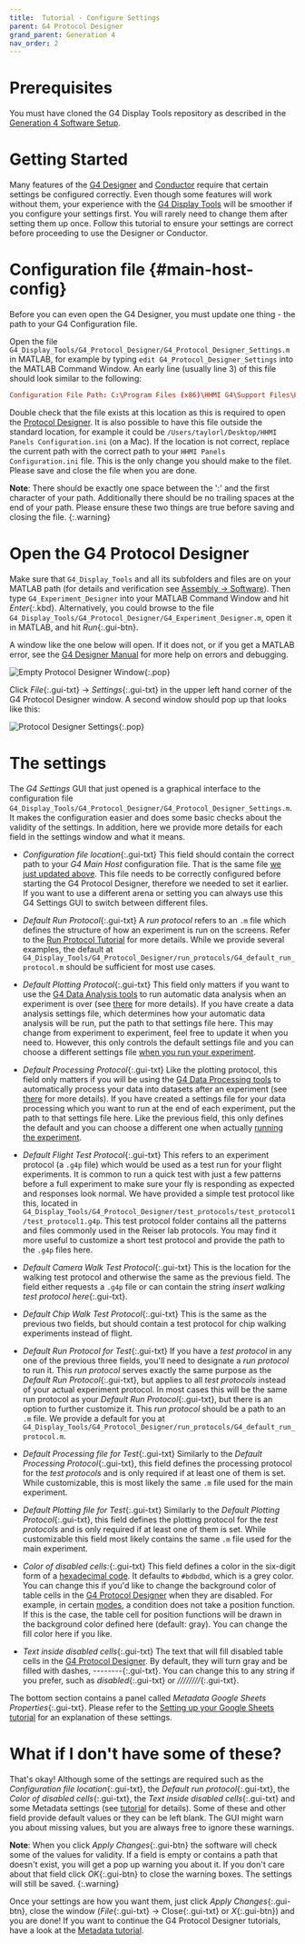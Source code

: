 ```yaml
---
title:  Tutorial - Configure Settings
parent: G4 Protocol Designer
grand_parent: Generation 4
nav_order: 2
---
```


# Prerequisites

You must have cloned the G4 Display Tools repository as described in the [Generation 4 Software Setup](software_setup.md#download-display-tools).

# Getting Started

Many features of the [G4 Designer](protocol-designer.md) and [Conductor](experiment-conductor.md) require that certain settings be configured correctly. Even though some features will work without them, your experience with the [G4 Display Tools](data-handling_getting-started.md) will be smoother if you configure your settings first. You will rarely need to change them after setting them up once. Follow this tutorial to ensure your settings are correct before proceeding to use the Designer or Conductor.

# Configuration file {#main-host-config}

Before you can even open the G4 Designer, you must update one thing - the path to your G4 Configuration file.

Open the file `G4_Display_Tools/G4_Protocol_Designer/G4_Protocol_Designer_Settings.m` in MATLAB, for example by typing `edit G4_Protocol_Designer_Settings` into the MATLAB Command Window. An early line (usually line 3) of this file should look similar to the following:

```conf
Configuration File Path: C:\Program Files (x86)\HHMI G4\Support Files\HHMI Panels Configuration.ini
```

Double check that the file exists at this location as this is required to open the [Protocol Designer](protocol-design.md). It is also possible to have this file outside the standard location, for example it could be `/Users/taylorl/Desktop/HHMI Panels Configuration.ini` (on a Mac). If the location is not correct, replace the current path with the correct path to your `HHMI Panels Configuration.ini` file. This is the only change you should make to the filet. Please save and close the file when you are done.

__Note__: There should be exactly one space between the ':' and the first character of your path. Additionally there should be no trailing spaces at the end of your path. Please ensure these two things are true before saving and closing the file.
{:.warning}

# Open the G4 Protocol Designer

Make sure that `G4_Display_Tools` and all its subfolders and files are on your MATLAB path (for details and verification see [Assembly -> Software](software_setup.md)). Then type `G4_Experiment_Designer` into your MATLAB Command Window and hit *Enter*{:.kbd}. Alternatively, you could browse to the file `G4_Display_Tools/G4_Protocol_Designer/G4_Experiment_Designer.m`, open it in MATLAB, and hit *Run*{:.gui-btn}.

A window like the one below will open. If it does not, or if you get a MATLAB error, see the [G4 Designer Manual](protocol-designer.md) for more help on errors and debugging.

![Empty Protocol Designer Window](assets/protocol-designer_empty.png){:.pop}

Click *File*{:.gui-txt} → *Settings*{:.gui-txt} in the upper left hand corner of the G4 Protocol Designer window. A second window should pop up that looks like this:

![Protocol Designer Settings](assets/protocol-designer_settings.png){:.pop}

# The settings

The _G4 Settings_ GUI that just opened is a graphical interface to the configuration file `G4_Display_Tools/G4_Protocol_Designer/G4_Protocol_Designer_Settings.m`. It makes the configuration easier and does some basic checks about the validity of the settings. In addition, here we provide more details for each field in the settings window and what it means.

- *Configuration file location*{:.gui-txt} This field should contain the correct path to your _G4 Main Host_ configuration file. That is the same file [we just updated above](#main-host-config). This file needs to be correctly configured before starting the G4 Protocol Designer, therefore we needed to set it earlier. If you want to use a different arena or setting you can always use this G4 Settings GUI to switch between different files.

- *Default Run Protocol*{:.gui-txt} A _run protocol_ refers to an `.m` file which defines the structure of how an experiment is run on the screens. Refer to the [Run Protocol Tutorial](experiment-conductor_run-protocol_tutorial.md) for more details. While we provide several examples, the default at `G4_Display_Tools/G4_Protocol_Designer/run_protocols/G4_default_run_protocol.m` should be sufficient for most use cases.

- *Default Plotting Protocol*{:.gui-txt} This field only matters if you want to use the [G4 Data Analysis tools](data-handling.md) to run automatic data analysis when an experiment is over (see [there](data-handling_analysis.md) for more details). If you have create a data analysis settings file, which determines how your automatic data analysis will be run, put the path to that settings file here. This may change from experiment to experiment, feel free to update it when you need to. However, this only controls the default settings file and you can choose a different settings file [when you run your experiment](experiment-conductor.md).
  
- *Default Processing Protocol*{:.gui-txt} Like the plotting protocol, this field only matters if you will be using the [G4 Data Processing tools](data-handling.md) to automatically process your data into datasets after an experiment (see [there](data-handling_analysis.md) for more details). If you have created a settings file for your data processing which you want to run at the end of each experiment, put the path to that settings file here. Like the previous field, this only defines the default and you can choose a different one when actually [running the experiment](experiment-conductor.md).

- *Default Flight Test Protocol*{:.gui-txt} This refers to an experiment protocol (a `.g4p` file) which would be used as a test run for your flight experiments. It is common to run a quick test with just a few patterns before a full experiment to make sure your fly is responding as expected and responses look normal. We have provided a simple test protocol like this, located in `G4_Display_Tools/G4_Protocol_Designer/test_protocols/test_protocol1/test_protocol1.g4p`. This test protocol folder contains all the patterns and files commonly used in the Reiser lab protocols. You may find it more useful to customize a short test protocol and provide the path to the `.g4p` files here.

- *Default Camera Walk Test Protocol*{:.gui-txt} This is the location for the walking test protocol and otherwise the same as the previous field. The field either requests a `.g4p` file or can contain the string *insert walking test protocol here*{:.gui-txt}.

- *Default Chip Walk Test Protocol*{:.gui-txt} This is the same as the previous two fields, but should contain a test protocol for chip walking experiments instead of flight.

- *Default Run Protocol for Test*{:.gui-txt} If you have a _test protocol_ in any one of the previous three fields, you'll need to designate a _run protocol_ to run it. This _run protocol_ serves exactly the same purpose as the *Default Run Protocol*{:.gui-txt}, but applies to all _test protocols_ instead of your actual experiment protocol. In most cases this will be the same run protocol as your *Default Run Protocol*{:.gui-txt}, but there is an option to further customize it. This _run protocol_ should be a path to an `.m` file. We provide a default for you at `G4_Display_Tools/G4_Protocol_Designer/run_protocols/G4_default_run_protocol.m`.
  
- *Default Processing file for Test*{:.gui-txt} Similarly to the *Default Processing Protocol*{:.gui-txt}, this field defines the processing protocol for the _test protocols_ and is only required if at least one of them is set. While customizable, this is most likely the same `.m` file used for the main experiment.

- *Default Plotting file for Test*{:.gui-txt} Similarly to the *Default Plotting Protocol*{:.gui-txt}, this field defines the plotting protocol for the _test protocols_ and is only required if at least one of them is set. While customizable this field most likely contains the same `.m` file used for the main experiment.

- *Color of disabled cells:*{:.gui-txt} This field defines a color in the six-digit form of a [hexadecimal code](https://en.wikipedia.org/wiki/Web_colors#Hex_triplet). It defaults to `#bdbdbd`, which is a grey color. You can change this if you'd like to change the background color of table cells in the [G4 Protocol Designer](protocol-designer.md) when they are disabled. For example, in certain [modes](protcol-designer_display-modes.md), a condition does not take a position function. If this is the case, the table cell for position functions will be drawn in the background color defined here (default: gray). You can change the fill color here if you like.

- *Text inside disabled cells*{:.gui-txt} The text that will fill disabled table cells in the [G4 Protocol Designer](protcol-designer.md). By default, they will turn gray and be filled with dashes, *--------*{:.gui-txt}. You can change this to any string if you prefer, such as *disabled*{:.gui-txt} or *////////*{:.gui-txt}.

The bottom section contains a panel called *Metadata Google Sheets Properties*{:.gui-txt}. Please refer to the [Setting up your Google Sheets tutorial](protocol-designer_metadata_tutorial.md) for an explanation of these settings.

# What if I don't have some of these?

That's okay! Although some of the settings are required such as the *Configuration file location*{:.gui-txt}, the *Default run protocol*{:.gui-txt}, the *Color of disabled cells*{:.gui-txt}, the *Text inside disabled cells*{:.gui-txt} and some Metadata settings (see [tutorial](protocol-designer_metadata_tutorial.md) for details). Some of these and other field provide default values or they can be left blank. The GUI might warn you about missing values, but you are always free to ignore these warnings.

__Note__: When you click *Apply Changes*{:.gui-btn} the software will check some of the values for validity. If a field is empty or contains a path that doesn't exist, you will get a pop up warning you about it. If you don't care about that field click *OK*{:.gui-btn} to close the warning boxes. The settings will still be saved.
{:.warning}

Once your settings are how you want them, just click *Apply Changes*{:.gui-btn}, close the window (*File*{:.gui-txt} -> Close{:.gui-txt} or *X*{:.gui-btn}) and you are done! If you want to continue the G4 Protocol Designer tutorials, have a look at the [Metadata tutorial](protocol-designer_metadata_tutorial.md).
